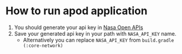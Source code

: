 # How to run apod application

1. You should generate your api key in [Nasa Open APIs](https://api.nasa.gov/)
2. Save your generated api key in your path with `NASA_API_KEY` name.
   - Alternatively you can replace `NASA_API_KEY` from `build.gradle (:core-network)`
